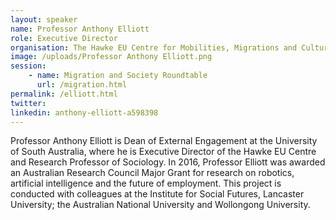 ```yaml
---
layout: speaker
name: Professor Anthony Elliott
role: Executive Director
organisation: The Hawke EU Centre for Mobilities, Migrations and Cultural Transformations, University of South Australia
image: /uploads/Professor Anthony Elliott.png
session:
    - name: Migration and Society Roundtable
      url: /migration.html
permalink: /elliott.html
twitter: 
linkedin: anthony-elliott-a598398
---
```

Professor Anthony Elliott is Dean of External Engagement at the University of South Australia, where he is Executive Director of the Hawke EU Centre and Research Professor of Sociology. In 2016, Professor Elliott was awarded an Australian Research Council Major Grant for research on robotics, artificial intelligence and the future of employment. This project is conducted with colleagues at the Institute for Social Futures, Lancaster University; the Australian National University and Wollongong University.